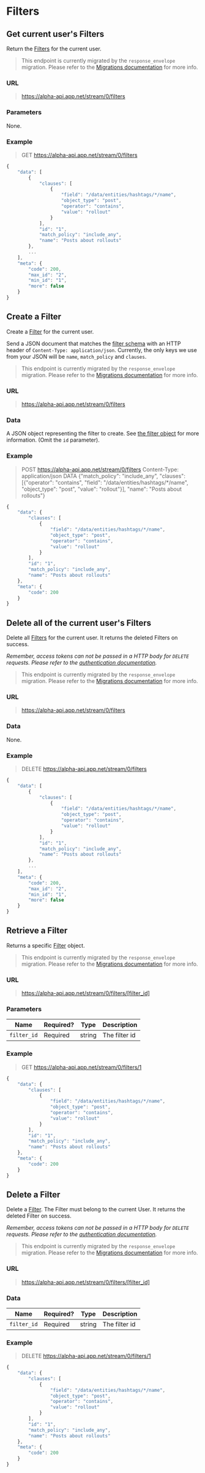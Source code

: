 # Filters

## Get current user's Filters

Return the <a href="/appdotnet/api-spec/blob/master/objects.md#filter">Filters</a> for the current user.

> This endpoint is currently migrated by the ```response_envelope``` migration. Please refer to the [Migrations documentation](/appdotnet/api-spec/blob/master/migrations.md#current-migrations) for more info.

### URL
> https://alpha-api.app.net/stream/0/filters

### Parameters

None.

### Example

> GET https://alpha-api.app.net/stream/0/filters
```js
{
    "data": [
        {
            "clauses": [
                {
                    "field": "/data/entities/hashtags/*/name",
                    "object_type": "post",
                    "operator": "contains",
                    "value": "rollout"
                }
            ],
            "id": "1",
            "match_policy": "include_any",
            "name": "Posts about rollouts"
        },
        ...
    ],
    "meta": {
        "code": 200,
        "max_id": "2",
        "min_id": "1",
        "more": false
    }
}
```

## Create a Filter

Create a <a href="/appdotnet/api-spec/blob/master/objects.md#filter">Filter</a> for the current user.

Send a JSON document that matches the  <a href="/appdotnet/api-spec/blob/master/objects.md#filter">filter schema</a> with an HTTP header of ```Content-Type: application/json```. Currently, the only keys we use from your JSON will be ```name```, ```match_policy``` and ```clauses```.

> This endpoint is currently migrated by the ```response_envelope``` migration. Please refer to the [Migrations documentation](/appdotnet/api-spec/blob/master/migrations.md#current-migrations) for more info.

### URL
> https://alpha-api.app.net/stream/0/filters

### Data

A JSON object representing the filter to create. See <a href="/appdotnet/api-spec/blob/master/objects.md#filter">the filter object</a> for more information. (Omit the <code>id</code> parameter).</td>

### Example

> POST https://alpha-api.app.net/stream/0/filters
> Content-Type: application/json
> DATA {"match_policy": "include_any", "clauses": [{"operator": "contains", "field": "/data/entities/hashtags/*/name", "object_type": "post", "value": "rollout"}], "name": "Posts about rollouts"}
```js
{
    "data": {
        "clauses": [
            {
                "field": "/data/entities/hashtags/*/name",
                "object_type": "post",
                "operator": "contains",
                "value": "rollout"
            }
        ],
        "id": "1",
        "match_policy": "include_any",
        "name": "Posts about rollouts"
    },
    "meta": {
        "code": 200
    }
}
```

## Delete all of the current user's Filters

Delete all <a href="/appdotnet/api-spec/blob/master/objects.md#filter">Filters</a> for the current user. It returns the deleted Filters on success.

*Remember, access tokens can not be passed in a HTTP body for ```DELETE``` requests. Please refer to the [authentication documentation](/appdotnet/api-spec/blob/master/auth.md#authenticated-api-requests).*

> This endpoint is currently migrated by the ```response_envelope``` migration. Please refer to the [Migrations documentation](/appdotnet/api-spec/blob/master/migrations.md#current-migrations) for more info.

### URL
> https://alpha-api.app.net/stream/0/filters

### Data

None.

### Example

> DELETE https://alpha-api.app.net/stream/0/filters
```js
{
    "data": [
        {
            "clauses": [
                {
                    "field": "/data/entities/hashtags/*/name",
                    "object_type": "post",
                    "operator": "contains",
                    "value": "rollout"
                }
            ],
            "id": "1",
            "match_policy": "include_any",
            "name": "Posts about rollouts"
        },
        ...
    ],
    "meta": {
        "code": 200,
        "max_id": "2",
        "min_id": "1",
        "more": false
    }
}
```

## Retrieve a Filter

Returns a specific <a href="/appdotnet/api-spec/blob/master/objects.md#filter">Filter</a> object.

> This endpoint is currently migrated by the ```response_envelope``` migration. Please refer to the [Migrations documentation](/appdotnet/api-spec/blob/master/migrations.md#current-migrations) for more info.

### URL
> https://alpha-api.app.net/stream/0/filters/[filter_id]

### Parameters

<table>
    <thead>
        <tr>
            <th>Name</th>
            <th>Required?</th>
            <th>Type</th>
            <th>Description</th>
        </tr>
    </thead>
    <tbody>
        <tr>
            <td><code>filter_id</code></td>
            <td>Required</td>
            <td>string</td>
            <td>The filter id</td>
        </tr>
    </tbody>
</table>

### Example

> GET https://alpha-api.app.net/stream/0/filters/1
```js
{
    "data": {
        "clauses": [
            {
                "field": "/data/entities/hashtags/*/name",
                "object_type": "post",
                "operator": "contains",
                "value": "rollout"
            }
        ],
        "id": "1",
        "match_policy": "include_any",
        "name": "Posts about rollouts"
    },
    "meta": {
        "code": 200
    }
}
```

## Delete a Filter

Delete a <a href="/appdotnet/api-spec/blob/master/objects.md#filter">Filter</a>. The Filter must belong to the current User. It returns the deleted Filter on success.

*Remember, access tokens can not be passed in a HTTP body for ```DELETE``` requests. Please refer to the [authentication documentation](/appdotnet/api-spec/blob/master/auth.md#authenticated-api-requests).*

> This endpoint is currently migrated by the ```response_envelope``` migration. Please refer to the [Migrations documentation](/appdotnet/api-spec/blob/master/migrations.md#current-migrations) for more info.

### URL
> https://alpha-api.app.net/stream/0/filters/[filter_id]

### Data

<table>
    <thead>
        <tr>
            <th>Name</th>
            <th>Required?</th>
            <th>Type</th>
            <th>Description</th>
        </tr>
    </thead>
    <tbody>
        <tr>
            <td><code>filter_id</code></td>
            <td>Required</td>
            <td>string</td>
            <td>The filter id</td>
        </tr>
    </tbody>
</table>

### Example

> DELETE https://alpha-api.app.net/stream/0/filters/1
```js
{
    "data": {
        "clauses": [
            {
                "field": "/data/entities/hashtags/*/name",
                "object_type": "post",
                "operator": "contains",
                "value": "rollout"
            }
        ],
        "id": "1",
        "match_policy": "include_any",
        "name": "Posts about rollouts"
    },
    "meta": {
        "code": 200
    }
}
```
